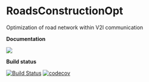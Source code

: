 # RoadsConstructionOpt
Optimization of road network within V2I communication

**Documentation**

[![](https://img.shields.io/badge/docs-latest-blue.svg)](https://opalskim.github.io/RoadsConstructionOpt.jl/latest)

**Build status**

[![Build Status](https://travis-ci.org/opalskim/RSUOptimization.jl.svg?branch=master)](https://travis-ci.org/opalskim/RoadsConstructionOpt.jl)
[![codecov](https://img.shields.io/codecov/c/gh/opalskim/RoadsConstructionOpt.jl.svg)](https://codecov.io/gh/opalskim/RoadsConstructionOpt.jl)
